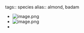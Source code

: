 tags:: species
alias:: almond, badam

- ![image.png](https://peach-geographical-bat-397.mypinata.cloud/ipfs/QmU9PNMsCB8nohK12jXpqnz1Rf5moBYwjF4dc4eksR32Lx)
- ![image.png](https://peach-geographical-bat-397.mypinata.cloud/ipfs/QmWpN3Dt2mCVcyYdoT3mLNK1vQJRkxxY5AxuoTCZv31amW)
-